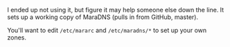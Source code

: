 I ended up not using it, but figure it may help someone else down the line.
It sets up a working copy of MaraDNS (pulls in from GitHub, master).

You'll want to edit `/etc/mararc` and `/etc/maradns/*` to set up your own zones.
